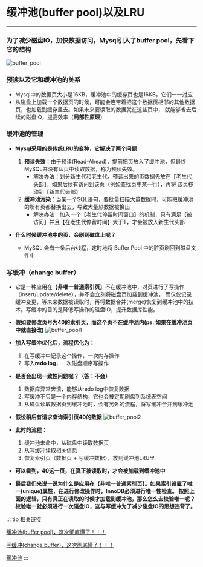 # 缓冲池(buffer pool)以及LRU
---

### 为了减少磁盘IO，加快数据访问，Mysql引入了buffer pool，先看下它的结构
![buffer_pool](/images/program/mysql/buffer_pool.png)

### 预读以及它和缓冲池的关系
* Mysql中的数据页大小是16KB，缓冲池中的缓存页也是16KB，它们一一对应
* 从磁盘上加载一个数据页的时候，可能会连带着把这个数据页相邻的其他数据页，也加载到缓存里去。如果未来要读取的数据就在这些页中，
就能够省去后续的磁盘IO，提高效率（**局部性原理**）

### 缓冲池的管理
* **Mysql采用的是传统LRU的变种，它解决了两个问题**
  1. **预读失效**：由于预读(Read-Ahead)，提前把页放入了缓冲池，但最终MySQL并没有从页中读取数据，称为预读失效。
      * 解决办法：划分新生代和老生代，预读出来的页数据先放在【老生代头部】，如果后续有访问到该页（例如查找页中某一行），再将
        该页移动到【新生代头部】
  2. **缓冲池污染**：当某一个SQL语句，要批量扫描大量数据时，可能把缓冲池的所有页都替换出去，导致大量热数据被换出
      * 解决办法：加入一个【老生代停留时间窗口】的机制，只有满足【被访问】并且【在老生代停留时间】大于T，才会被放入新生代头部

* **什么时候缓冲池中的页，会刷到磁盘上呢？**
  * MySQL 会有一条后台线程，定时地将 Buffer Pool 中的脏页刷回到磁盘文件中
      
### 写缓冲（change buffer）
* 它是一种应用在【**非唯一普通索引页**】不在缓冲池中，对页进行了写操作（insert/update/delete），并不会立刻将磁盘页加载到缓冲池，
而仅仅记录缓冲变更，等未来数据被读取时，再将数据合并(merge)恢复到缓冲池中的技术。写缓冲的目的是降低写操作的磁盘IO，提升数据库性能。

* **假如要修改页号为40的索引页，而这个页不在缓冲池内(ps: 如果在缓冲池页中就直接改)**
![buffer_pool1](/images/program/mysql/buffer_pool1.png)

* **加入写缓冲优化后，流程优化为：**
  1. 在写缓冲中记录这个操作，一次内存操作
  2. 写入**redo log**，一次磁盘顺序写操作
  
* **是否会出现一致性问题呢？（答：不会）**
  1. 数据库异常奔溃，能够从redo log中恢复数据
  2. 写缓冲不只是一个内存结构，它也会被定期刷盘到系统表空间
  3. 从磁盘读取数据页到缓冲池时，会有另外的流程，将写缓冲合并到缓冲池
   
* **假设稍后有请求查询索引页40的数据**
![buffer_pool2](/images/program/mysql/buffer_pool2.png)

* **此时的流程：**
  1. 缓冲池未命中，从磁盘中读取数据页
  2. 从写缓冲读取相关信息
  3. 恢复索引页（数据页 + 写缓冲数据），放到缓冲池LRU里
  
* **可以看到，40这一页，在真正被读取时，才会被加载到缓冲池中**

* **最后我们来说一说为什么是应用在【<b>非唯一普通索引页</b>】。如果索引设置了唯一(unique)属性，在进行修改操作时，InnoDB必须进行唯一性检查。
    按照上面的逻辑，只有真正在读取的时候才加载到缓冲池，那么怎么去校验唯一呢？校验唯一就必须进行一次磁盘IO，这与写缓冲为了减少磁盘IO的思想违背了。**

::: tip 相关链接

[缓冲池(buffer pool)，这次彻底懂了！！！](https://juejin.cn/post/6844903874172551181)

[写缓冲(change buffer)，这次彻底懂了！！！](https://juejin.cn/post/6844903875271475213)

[缓冲池](https://github.com/asdbex1078/MySQL/blob/master/mysql-storage-engines/innodb/1.2.0.InnoDB%E5%86%85%E5%AD%98%E7%BB%93%E6%9E%84%E2%80%94%E2%80%94%E7%BC%93%E5%86%B2%E6%B1%A0.md)
:::
